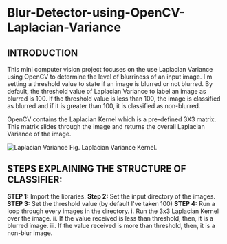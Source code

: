 # Blur-Detector-using-OpenCV-Laplacian-Variance

## INTRODUCTION  

This mini computer vision project focuses on the use Laplacian Variance using OpenCV
to determine the level of blurriness of an input image. I'm setting a threshold value to state if an image is blurred or not blurred. 
By default, the threshold value of Laplacian Variance to label an image as blurred is 100. If the threshold value is less than 100, 
the image is classified as blurred and if it is greater than 100, it is classified as non-blurred.

OpenCV contains the Laplacian Kernel which is a pre-defined 3X3 matrix. This matrix slides through the image and returns the overall 
Laplacian Variance of the image.


![Laplacian Variance](https://github.com/borneelphukan/Blur-Detector-using-OpenCV-Laplacian-Variance/blob/master/Laplacian%20Variance.png)
                              Fig. Laplacian Variance Kernel.

## STEPS EXPLAINING THE STRUCTURE OF CLASSIFIER:

**STEP 1:** Import the libraries. 
**Step 2:** Set the input directory of the images. 
**STEP 3:** Set the threshold value (by default I've taken 100) 
**STEP 4:** Run a loop through every images in the directory. 
          i. Run the 3x3 Laplacian Kernel over the image. 
          ii. If the value received is less than threshold, 
                then, it is a blurred image. 
          iii. If the value received is more than threshold, 
                then, it is a non-blur image.
